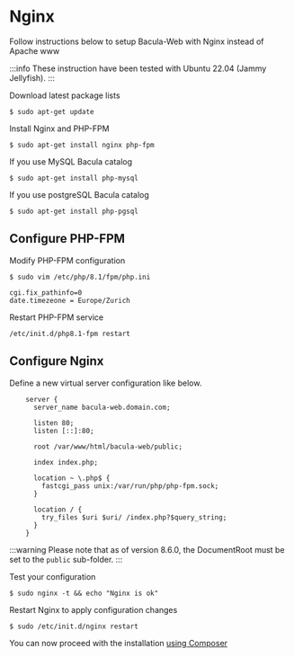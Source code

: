 # Nginx

Follow instructions below to setup Bacula-Web with Nginx instead of Apache www

:::info
These instruction have been tested with Ubuntu 22.04 (Jammy Jellyfish).
:::

Download latest package lists

```shell
$ sudo apt-get update
```

Install Nginx and PHP-FPM

```shell
$ sudo apt-get install nginx php-fpm
```

If you use MySQL Bacula catalog

```shell
$ sudo apt-get install php-mysql
```

If you use postgreSQL Bacula catalog

```shell
$ sudo apt-get install php-pgsql
```

## Configure PHP-FPM

Modify PHP-FPM configuration

```shell
$ sudo vim /etc/php/8.1/fpm/php.ini
    
cgi.fix_pathinfo=0
date.timezeone = Europe/Zurich
```

Restart PHP-FPM service

```shell
/etc/init.d/php8.1-fpm restart
```

## Configure Nginx

Define a new virtual server configuration like below.

```
    server {
      server_name bacula-web.domain.com;

      listen 80;
      listen [::]:80;

      root /var/www/html/bacula-web/public;

      index index.php;

      location ~ \.php$ {
        fastcgi_pass unix:/var/run/php/php-fpm.sock;
      }

      location / {
        try_files $uri $uri/ /index.php?$query_string;
      }
    }
```

:::warning
Please note that as of version 8.6.0, the DocumentRoot must be set to the `public` sub-folder.
:::

Test your configuration

```shell
$ sudo nginx -t && echo "Nginx is ok"
```

Restart Nginx to apply configuration changes

```shell
$ sudo /etc/init.d/nginx restart
```

You can now proceed with the installation [using Composer](../composer-install.md)
